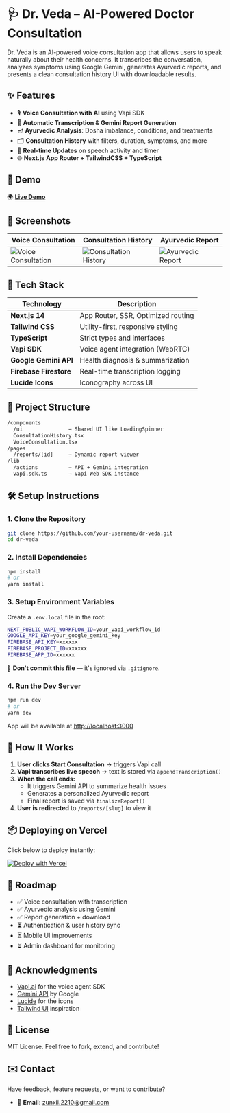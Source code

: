 # 🩺 Dr. Veda – AI-Powered Doctor Consultation

Dr. Veda is an AI-powered voice consultation app that allows users to speak naturally about their health concerns. It transcribes the conversation, analyzes symptoms using Google Gemini, generates Ayurvedic reports, and presents a clean consultation history UI with downloadable results.

## ✨ Features

- 🎙️ **Voice Consultation with AI** using Vapi SDK
- 🧠 **Automatic Transcription & Gemini Report Generation**
- 🪔 **Ayurvedic Analysis**: Dosha imbalance, conditions, and treatments
- 🗂️ **Consultation History** with filters, duration, symptoms, and more
- 🔁 **Real-time Updates** on speech activity and timer
- 🌐 **Next.js App Router + TailwindCSS + TypeScript**

## 🚀 Demo

🌍 **[Live Demo]([https://dr-veda-demo.vercel.app](https://dr-veda.vercel.app/))**


## 📸 Screenshots

| Voice Consultation | Consultation History | Ayurvedic Report |
|-------------------|---------------------|------------------|
| ![Voice Consultation](screenshot1.png) | ![Consultation History](screenshot2.png) | ![Ayurvedic Report](screenshot3.png) |

## 🧩 Tech Stack

| Technology | Description |
|-----------|-------------|
| **Next.js 14** | App Router, SSR, Optimized routing |
| **Tailwind CSS** | Utility-first, responsive styling |
| **TypeScript** | Strict types and interfaces |
| **Vapi SDK** | Voice agent integration (WebRTC) |
| **Google Gemini API** | Health diagnosis & summarization |
| **Firebase Firestore** | Real-time transcription logging |
| **Lucide Icons** | Iconography across UI |

## 📁 Project Structure

```bash
/components
  /ui               → Shared UI like LoadingSpinner
  ConsultationHistory.tsx
  VoiceConsultation.tsx
/pages
  /reports/[id]     → Dynamic report viewer
/lib
  /actions          → API + Gemini integration
  vapi.sdk.ts       → Vapi Web SDK instance
```

## 🛠️ Setup Instructions

### 1. Clone the Repository

```bash
git clone https://github.com/your-username/dr-veda.git
cd dr-veda
```

### 2. Install Dependencies

```bash
npm install
# or
yarn install
```

### 3. Setup Environment Variables

Create a `.env.local` file in the root:

```bash
NEXT_PUBLIC_VAPI_WORKFLOW_ID=your_vapi_workflow_id
GOOGLE_API_KEY=your_google_gemini_key
FIREBASE_API_KEY=xxxxxx
FIREBASE_PROJECT_ID=xxxxxx
FIREBASE_APP_ID=xxxxxx
```

🔐 **Don't commit this file** — it's ignored via `.gitignore`.

### 4. Run the Dev Server

```bash
npm run dev
# or
yarn dev
```

App will be available at [http://localhost:3000](http://localhost:3000)

## 🧠 How It Works

1. **User clicks Start Consultation** → triggers Vapi call
2. **Vapi transcribes live speech** → text is stored via `appendTranscription()`
3. **When the call ends:**
   - It triggers Gemini API to summarize health issues
   - Generates a personalized Ayurvedic report
   - Final report is saved via `finalizeReport()`
4. **User is redirected** to `/reports/[slug]` to view it

## 📦 Deploying on Vercel

Click below to deploy instantly:

[![Deploy with Vercel](https://vercel.com/button)](https://vercel.com/new/clone?repository-url=https://github.com/zunxii/dr-veda)

## 📌 Roadmap

- ✅ Voice consultation with transcription
- ✅ Ayurvedic analysis using Gemini
- ✅ Report generation + download
- ⏳ Authentication & user history sync
- ⏳ Mobile UI improvements
- ⏳ Admin dashboard for monitoring

## 🙏 Acknowledgments

- [Vapi.ai](https://vapi.ai) for the voice agent SDK
- [Gemini API](https://ai.google.dev/) by Google
- [Lucide](https://lucide.dev/) for the icons
- [Tailwind UI](https://tailwindui.com/) inspiration

## 📃 License

MIT License. Feel free to fork, extend, and contribute!

## ✉️ Contact

Have feedback, feature requests, or want to contribute?

- 📧 **Email**: zunxii.2210@gmail.com
